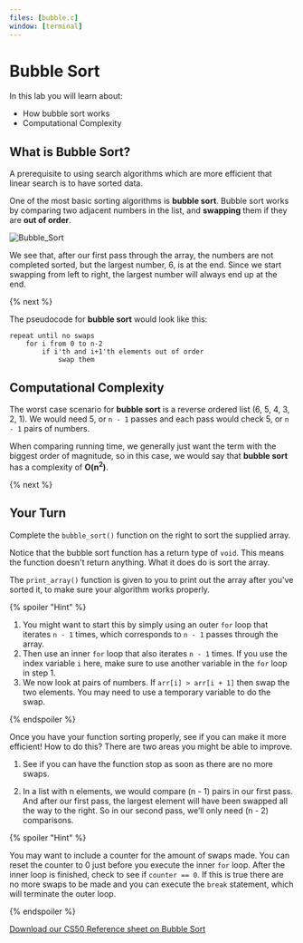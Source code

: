 ```yaml
---
files: [bubble.c]
window: [terminal]
---
```


# Bubble Sort

In this lab you will learn about:

- How bubble sort works
- Computational Complexity

## What is Bubble Sort?

A prerequisite to using search algorithms which are more efficient that linear search is to have sorted data.

One of the most basic sorting algorithms is **bubble sort**. Bubble sort works by comparing two adjacent numbers in
the list, and **swapping** them if they are **out of order**. 

![Bubble_Sort](https://raw.githubusercontent.com/cs50nestm/cs50labs/2019/bubblesort/bubble_sort.gif)

We see that, after our first pass through the array, the numbers are not completed sorted, but the largest number, 6, is at the end. Since we start swapping from left to right, the largest number will always end up at the end.

{% next %}

The pseudocode for **bubble sort** would look like this:

```
repeat until no swaps
    for i from 0 to n-2
        if i'th and i+1'th elements out of order
            swap them
```


## Computational Complexity

The worst case scenario for **bubble sort** is a reverse ordered list (6, 5, 4, 3, 2, 1). We would need 5, or `n - 1` passes and each pass would check 5, or `n - 1` pairs of numbers. 

When comparing running time, we generally just want the term with the biggest order of magnitude, so in this case, we would say that **bubble sort** has a complexity of **O(n<sup>2</sup>)**.

{% next %}

## Your Turn

Complete the `bubble_sort()` function on the right to sort the supplied array. 

Notice that the bubble sort function has a return type of `void`. This means the function doesn't return anything. What it does do is sort the array.

The `print_array()` function is given to you to print out the array after you've sorted it, to make sure your algorithm works properly.

{% spoiler "Hint" %}

1. You might want to start this by simply using an outer `for` loop that iterates `n - 1` times, which corresponds to `n - 1` passes through the array.
2. Then use an inner `for` loop that also iterates `n - 1` times. If you use the index variable `i` here, make sure to use another variable in the `for` loop in step 1.
3. We now look at pairs of numbers. If `arr[i] > arr[i + 1]` then swap the two elements. You may need to use a temporary variable to do the swap.

{% endspoiler %}

Once you have your function sorting properly, see if you can make it more efficient! How to do this? There are two areas you might be able to improve.

1. See if you can have the function stop as soon as there are no more swaps. 

2. In a list with n elements, we would compare (n - 1) pairs in our first pass. And after our first pass, the largest element will have been swapped all the way to the right. So in our second pass, we’ll only need (n - 2) comparisons.

{% spoiler "Hint" %}

You may want to include a counter for the amount of swaps made. You can reset the counter to 0 just before you execute the inner `for` loop. After the inner loop is finished, check to see if `counter == 0`. If this is true there are no more swaps to be made and you can execute the `break` statement, which will terminate the outer loop.

{% endspoiler %}


[Download our CS50 Reference sheet on Bubble Sort](https://cs50.harvard.edu/ap/2020/assets/pdfs/bubble_sort.pdf)
